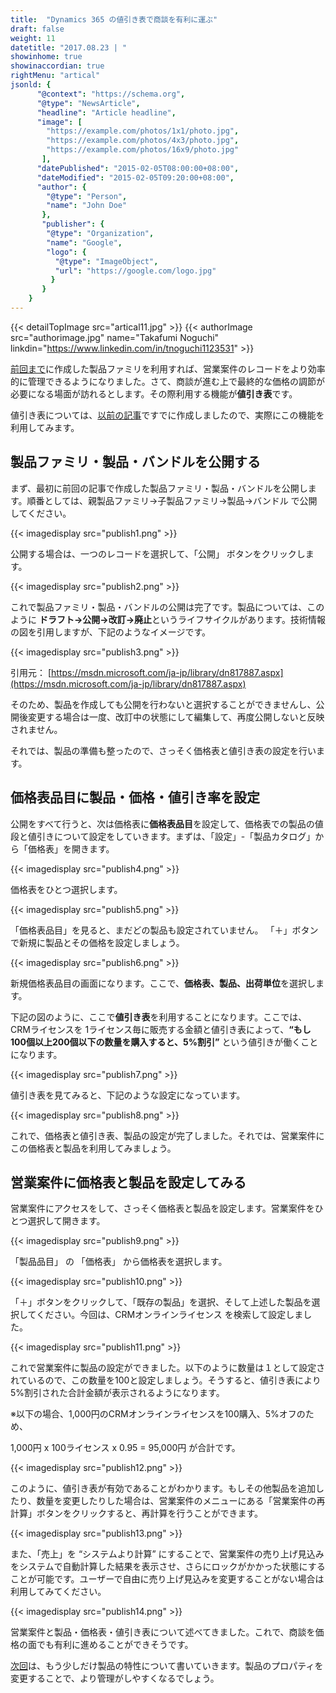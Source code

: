 ```yaml
---
title:  "Dynamics 365 の値引き表で商談を有利に運ぶ"
draft: false
weight: 11
datetitle: "2017.08.23 | "
showinhome: true
showinaccordian: true
rightMenu: "artical"
jsonld: {
      "@context": "https://schema.org",
      "@type": "NewsArticle",
      "headline": "Article headline",
      "image": [
        "https://example.com/photos/1x1/photo.jpg",
        "https://example.com/photos/4x3/photo.jpg",
        "https://example.com/photos/16x9/photo.jpg"
       ],
      "datePublished": "2015-02-05T08:00:00+08:00",
      "dateModified": "2015-02-05T09:20:00+08:00",
      "author": {
        "@type": "Person",
        "name": "John Doe"
       },
       "publisher": {
        "@type": "Organization",
        "name": "Google",
        "logo": {
          "@type": "ImageObject",
          "url": "https://google.com/logo.jpg"
         }
       }
    }
---
```

{{< detailTopImage src="artical11.jpg" >}}
{{< authorImage src="authorimage.jpg" name="Takafumi Noguchi" linkdin="https://www.linkedin.com/in/tnoguchi1123531" >}}
<!-- Intro  -->
[前回まで](#)に作成した製品ファミリを利用すれば、営業案件のレコードをより効率的に管理できるようになりました。さて、商談が進む上で最終的な価格の調節が必要になる場面が訪れるとします。その際利用する機能が**値引き表**です。

値引き表については、[以前の記事](#)ですでに作成しましたので、実際にこの機能を利用してみます。


## 製品ファミリ・製品・バンドルを公開する
まず、最初に前回の記事で作成した製品ファミリ・製品・バンドルを公開します。順番としては、親製品ファミリ→子製品ファミリ→製品→バンドル で公開してください。
<!-- Image= publish1.png -->
{{< imagedisplay src="publish1.png" >}}

公開する場合は、一つのレコードを選択して、「公開」 ボタンをクリックします。
<!-- Image= publish2.png -->
{{< imagedisplay src="publish2.png" >}}

これで製品ファミリ・製品・バンドルの公開は完了です。製品については、このように **ドラフト→公開→改訂→廃止**というライフサイクルがあります。技術情報の図を引用しますが、下記のようなイメージです。
<!-- Image= publish3.png -->
{{< imagedisplay src="publish3.png" >}}

引用元： [https://msdn.microsoft.com/ja-jp/library/dn817887.aspx](https://msdn.microsoft.com/ja-jp/library/dn817887.aspx)

そのため、製品を作成しても公開を行わないと選択することができませんし、公開後変更する場合は一度、改訂中の状態にして編集して、再度公開しないと反映されません。

それでは、製品の準備も整ったので、さっそく価格表と値引き表の設定を行います。


## 価格表品目に製品・価格・値引き率を設定
公開をすべて行うと、次は価格表に**価格表品目**を設定して、価格表での製品の値段と値引きについて設定をしていきます。まずは、「設定」-「製品カタログ」から「価格表」を開きます。
<!-- Image= publish4.png -->
{{< imagedisplay src="publish4.png" >}}

価格表をひとつ選択します。
<!-- Image= publish5.png -->
{{< imagedisplay src="publish5.png" >}}

「価格表品目」を見ると、まだどの製品も設定されていません。 「＋」ボタンで新規に製品とその価格を設定しましょう。
<!-- Image= publish6.png -->
{{< imagedisplay src="publish6.png" >}}

新規価格表品目の画面になります。ここで、**価格表、製品、出荷単位**を選択します。

下記の図のように、ここで**値引き表**を利用することになります。ここでは、CRMライセンスを 1ライセンス毎に販売する金額と値引き表によって、**“もし100個以上200個以下の数量を購入すると、5%割引”** という値引きが働くことになります。
<!-- Image= publish7.png -->
{{< imagedisplay src="publish7.png" >}}

値引き表を見てみると、下記のような設定になっています。
<!-- Image= publish8.png -->
{{< imagedisplay src="publish8.png" >}}

これで、価格表と値引き表、製品の設定が完了しました。それでは、営業案件にこの価格表と製品を利用してみましょう。

## 営業案件に価格表と製品を設定してみる
営業案件にアクセスをして、さっそく価格表と製品を設定します。営業案件をひとつ選択して開きます。
<!-- Image= publish9.png -->
{{< imagedisplay src="publish9.png" >}}

「製品品目」 の 「価格表」 から価格表を選択します。
<!-- Image= publish10.png -->
{{< imagedisplay src="publish10.png" >}}

「＋」ボタンをクリックして、「既存の製品」を選択、そして上述した製品を選択してください。今回は、CRMオンラインライセンス を検索して設定しました。
<!-- Image= publish11.png -->
{{< imagedisplay src="publish11.png" >}}

これで営業案件に製品の設定ができました。以下のように数量は１として設定されているので、この数量を100と設定しましょう。そうすると、値引き表により5%割引された合計金額が表示されるようになります。

※以下の場合、1,000円のCRMオンラインライセンスを100購入、5%オフのため、

1,000円 x 100ライセンス x 0.95 = 95,000円 が合計です。
<!-- Image= publish12.png -->
{{< imagedisplay src="publish12.png" >}}

このように、値引き表が有効であることがわかります。もしその他製品を追加したり、数量を変更したりした場合は、営業案件のメニューにある「営業案件の再計算」ボタンをクリックすると、再計算を行うことができます。
<!-- Image= publish13.png -->
{{< imagedisplay src="publish13.png" >}}

また、「売上」を “システムより計算” にすることで、営業案件の売り上げ見込みをシステムで自動計算した結果を表示させ、さらにロックがかかった状態にすることが可能です。ユーザーで自由に売り上げ見込みを変更することがない場合は利用してみてください。
<!-- Image= publish14.png -->
{{< imagedisplay src="publish14.png" >}}

営業案件と製品・価格表・値引き表について述べてきました。これで、商談を価格の面でも有利に進めることができそうです。

[次回](#)は、もう少しだけ製品の特性について書いていきます。製品のプロパティを変更することで、より管理がしやすくなるでしょう。